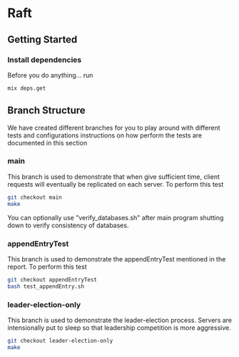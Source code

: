 # Raft

## Getting Started

### Install dependencies

Before you do anything...
run

```bash
mix deps.get
```

## Branch Structure

We have created different branches for you to play around with different tests and configurations
instructions on how perform the tests are documented in this section

### main

This branch is used to demonstrate that when give sufficient time, client requests will eventually be replicated on each server.
To perform this test

```bash
git checkout main
make
```

You can optionally use "verify_databases.sh" after main program shutting down to verify consistency of databases.

### appendEntryTest

This branch is used to demonstrate the appendEntryTest mentioned in the report.
To perform this test

```bash
git checkout appendEntryTest
bash test_appendEntry.sh
```

### leader-election-only

This branch is used to demonstrate the leader-election process. Servers are intensionally put to sleep so that leadership competition is more aggressive.

```bash
git checkout leader-election-only
make
```
